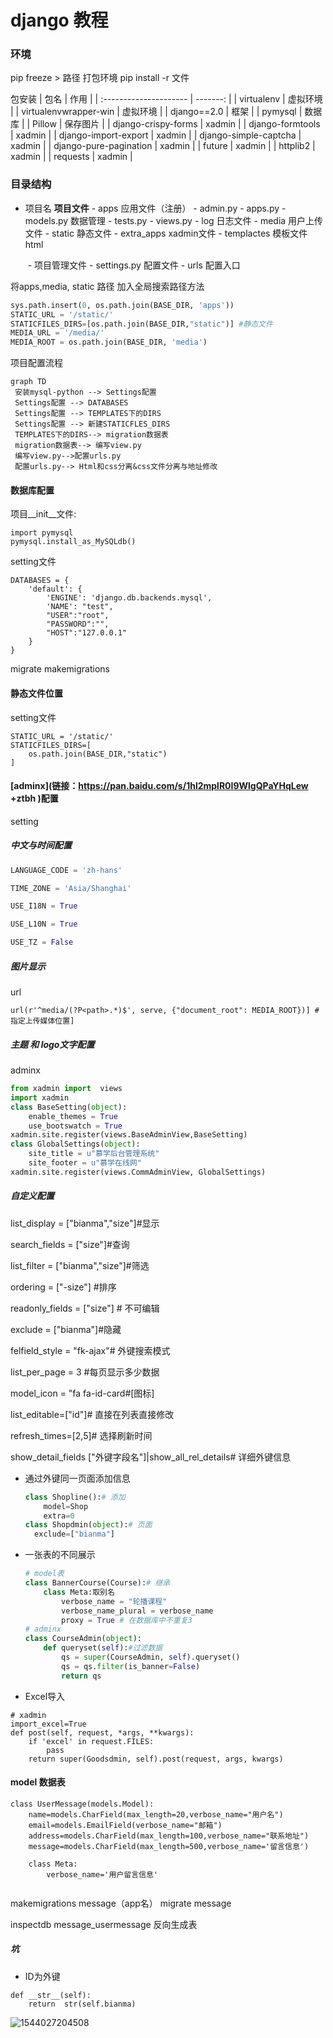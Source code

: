 

# django 教程

### 环境

pip freeze > 路径 打包环境
pip install -r 文件

包安装
| 包名                   |     作用 |
| :--------------------- | -------: |
| virtualenv             | 虚拟环境 |
| virtualenvwrapper-win  | 虚拟环境 |
| django==2.0            |     框架 |
| pymysql                |   数据库 |
| Pillow                 | 保存图片 |
| django-crispy-forms    |   xadmin |
| django-formtools       |   xadmin |
| django-import-export   |   xadmin |
| django-simple-captcha  |   xadmin |
| django-pure-pagination |   xadmin |
| future                 |   xadmin |
| httplib2               |   xadmin |
| requests               |   xadmin |




### 目录结构

- 项目名     **项目文件**
        - apps    应用文件（注册）
            -  admin.py 
            -  apps.py
            -  models.py  数据管理
            -  tests.py
            -  views.py
        -  log       日志文件
        -  media   用户上传文件
        -  static     静态文件
        -  extra_apps	xadmin文件
        -  templactes  模板文件 html

    ​    -  项目管理文件
            - settings.py  配置文件
            - urls  配置入口

将apps,media, static 路径 加入全局搜索路径方法 

```python
sys.path.insert(0, os.path.join(BASE_DIR, 'apps'))
STATIC_URL = '/static/'
STATICFILES_DIRS=[os.path.join(BASE_DIR,"static")] #静态文件
MEDIA_URL = '/media/'
MEDIA_ROOT = os.path.join(BASE_DIR, 'media')
```


项目配置流程

```mermaid
graph TD
 安装mysql-python --> Settings配置
 Settings配置 --> DATABASES
 Settings配置 --> TEMPLATES下的DIRS
 Settings配置 --> 新建STATICFLES_DIRS
 TEMPLATES下的DIRS--> migration数据表
 migration数据表--> 编写view.py
 编写view.py-->配置urls.py
 配置urls.py--> Html和css分离&css文件分离与地址修改
```
#### 数据库配置

项目\__init__文件:

```
import pymysql
pymysql.install_as_MySQLdb()
```

setting文件

```
DATABASES = {
    'default': {
        'ENGINE': 'django.db.backends.mysql',
        'NAME': "test",
        "USER":"root",
        "PASSWORD":"",
        "HOST":"127.0.0.1"
    }
}
```
migrate
makemigrations

#### 静态文件位置
setting文件
```
STATIC_URL = '/static/'
STATICFILES_DIRS=[
    os.path.join(BASE_DIR,"static")
]
```

#### [adminx](链接：https://pan.baidu.com/s/1hl2mplR0I9WlgQPaYHqLew +ztbh )配置

setting

##### 中文与时间配置

``` python
LANGUAGE_CODE = 'zh-hans'

TIME_ZONE = 'Asia/Shanghai'

USE_I18N = True

USE_L10N = True

USE_TZ = False
```

##### 图片显示

url

```
url(r'^media/(?P<path>.*)$', serve, {"document_root": MEDIA_ROOT})] # 指定上传媒体位置]
```

##### 主题 和 logo文字配置

adminx

```python
from xadmin import  views
import xadmin
class BaseSetting(object):
    enable_themes = True
    use_bootswatch = True
xadmin.site.register(views.BaseAdminView,BaseSetting)
class GlobalSettings(object):
    site_title = u"慕学后台管理系统"
    site_footer = u"慕学在线网"
xadmin.site.register(views.CommAdminView, GlobalSettings)
```

##### 自定义配置

list_display = ["bianma","size"]#显示     

search_fields = ["size"]#查询    

list_filter = ["bianma","size"]#筛选     

ordering = ["-size"] #排序     

readonly_fields = ["size"] # 不可编辑     

exclude = ["bianma"]#隐藏     

felfield_style = "fk-ajax"# 外键搜索模式     

list_per_page = 3 #每页显示多少数据     

model_icon = "fa fa-id-card#[图标] 

list_editable=["id"]# 直接在列表直接修改

refresh_times=[2,5]# 选择刷新时间

show_detail_fields ["外键字段名"]|show_all_rel_details# 详细外键信息



- 通过外键同一页面添加信息

  ```python
  class Shopline():# 添加
      model=Shop
      extra=0
  class Shopdmin(object):# 页面
  	exclude=["bianma"]
  ```

- 一张表的不同展示

  ```python
  # model表
  class BannerCourse(Course):# 继承
      class Meta:取别名
          verbose_name = "轮播课程"
          verbose_name_plural = verbose_name
          proxy = True # 在数据库中不重复3
  # adminx
  class CourseAdmin(object):
      def queryset(self):#过滤数据
          qs = super(CourseAdmin, self).queryset()
          qs = qs.filter(is_banner=False)
          return qs
  ```

- Excel导入

```
# xadmin
import_excel=True
def post(self, request, *args, **kwargs):
    if 'excel' in request.FILES:
        pass
    return super(Goodsdmin, self).post(request, args, kwargs)
```

#### model 数据表

```
class UserMessage(models.Model):
    name=models.CharField(max_length=20,verbose_name="用户名")
    email=models.EmailField(verbose_name="邮箱")
    address=models.CharField(max_length=100,verbose_name="联系地址")
    message=models.CharField(max_length=500,verbose_name='留言信息')

    class Meta:
        verbose_name='用户留言信息'
        
```
makemigrations message（app名）
migrate message

inspectdb message_usermessage 反向生成表

##### 坑

- ID为外键

```
def __str__(self):
    return  str(self.bianma)
```



![1544027204508](C:\Users\Administrator\Documents\GitHub\study\assets\1544027204508.png)
